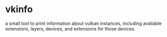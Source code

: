 # vkinfo

a small tool to print information about vulkan instances, including available
extensions, layers, devices, and extensions for those devices.

